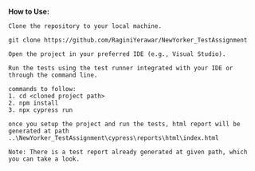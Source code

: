 **How to Use:**

    Clone the repository to your local machine.

    git clone https://github.com/RaginiYerawar/NewYorker_TestAssignment

    Open the project in your preferred IDE (e.g., Visual Studio).

    Run the tests using the test runner integrated with your IDE or through the command line. 

    commands to follow:
    1. cd <cloned project path>
    2. npm install
    3. npx cypress run

    once you setup the project and run the tests, html report will be generated at path ..\NewYorker_TestAssignment\cypress\reports\html\index.html

    Note: There is a test report already generated at given path, which you can take a look.